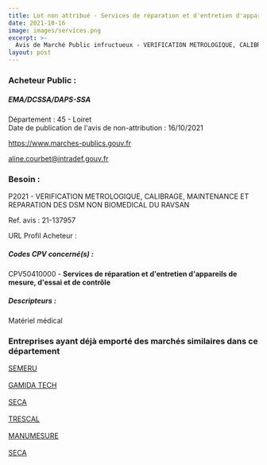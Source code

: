```yaml
---
title: Lot non attribué - Services de réparation et d'entretien d'appareils de mesure, d'essai et de contrôle
date: 2021-10-16
image: images/services.png
excerpt: >-
  Avis de Marché Public infructueux - VERIFICATION METROLOGIQUE, CALIBRAGE, MAINTENANCE ET REPARATION DES DSM NON BIOMEDICAL DU RAVSAN
layout: post
---
```


### Acheteur Public :
##### EMA/DCSSA/DAPS-SSA
Département : 45 - Loiret<br/>
Date de publication de l'avis de non-attribution : 16/10/2021


https://www.marches-publics.gouv.fr

aline.courbet@intradef.gouv.fr


### Besoin :

P2021 - VERIFICATION METROLOGIQUE, CALIBRAGE, MAINTENANCE ET REPARATION DES DSM NON BIOMEDICAL DU RAVSAN

Ref. avis : 21-137957

URL Profil Acheteur : 

##### Codes CPV concerné(s) :
CPV50410000 - **Services de réparation et d'entretien d'appareils de mesure, d'essai et de contrôle** <br/>

##### Descripteurs :
Matériel médical <br/>

### Entreprises ayant déjà emporté des marchés similaires dans ce département
<a href="/entreprise-546/siren-320661010">SEMERU</a><br/><br/>
<a href="/entreprise-547/siren-330726068">GAMIDA TECH</a><br/><br/>
<a href="/entreprise-565/siren-487864043">SECA</a><br/><br/>
<a href="/entreprise-572/siren-562047050">TRESCAL</a><br/><br/>
<a href="/entreprise-573/siren-663650034">MANUMESURE</a><br/><br/>
<a href="/entreprise-573/siren-692051287">SECA</a><br/><br/>
